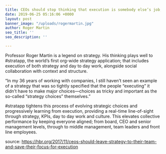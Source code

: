 ```yaml
---
title: CEOs should stop thinking that execution is somebody else’s job; it is theirs
date: 2019-06-25 05:16:06 +0000
layout: post
banner_image: "/uploads/rogermartin.jpg"
author: Roger Martin
seo_title: ''
seo_description: ''

---
```

Professor Roger Martin is a legend on strategy.  His thinking plays well to #stratapp, the world’s first org-wide strategy application; that includes execution of both strategy and day to day work, alongside social collaboration with context and structure.

“In my 36 years of working with companies, I still haven’t seen an example of a strategy that was so tightly specified that the people “executing” it didn’t have to make major choices—choices as tricky and important as the so-called “strategy choices” themselves.”

\#stratapp tightens this process of evolving strategic choices and progressively learning from execution, providing a real-time line-of-sight through strategy, KPIs, day to day work and culture.  This elevates collective performance by keeping everyone aligned; from board, CEO and senior management levels, through to middle management, team leaders and front line employees.  
  
source: https://hbr.org/2017/11/ceos-should-leave-strategy-to-their-team-and-save-their-focus-for-execution 